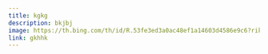 ```yaml
---
title: kgkg
description: bkjbj
image: https://th.bing.com/th/id/R.53fe3ed3a0ac48ef1a14603d4586e9c6?rik=c6cJjtzfwBvdsw&pid=ImgRaw&r=0
link: gkhhk
---
```

